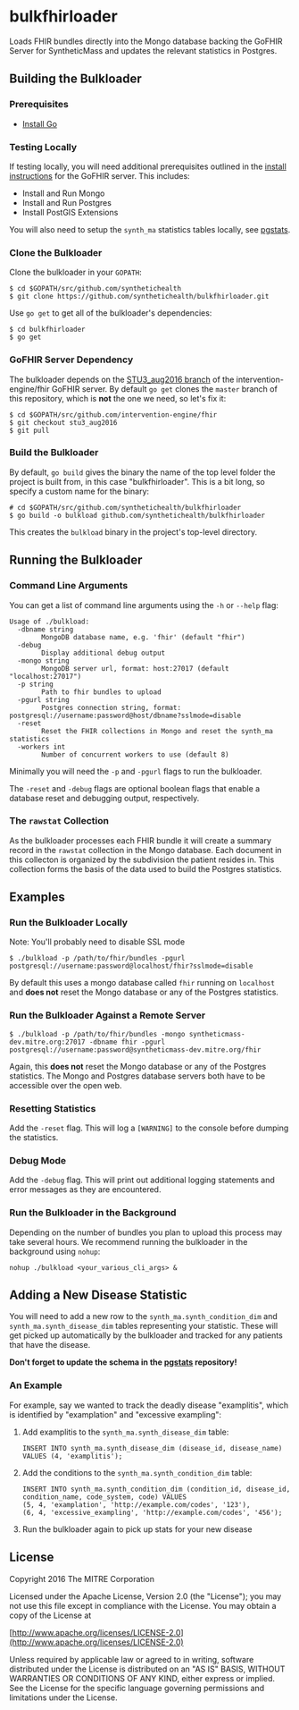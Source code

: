 # bulkfhirloader
Loads FHIR bundles directly into the Mongo database backing the GoFHIR Server for SyntheticMass and updates the relevant statistics in Postgres.

## Building the Bulkloader

### Prerequisites

* [Install Go](https://golang.org/doc/install)

### Testing Locally

If testing locally, you will need additional prerequisites outlined in the [install instructions](https://github.com/synthetichealth/gofhir) for the GoFHIR server. This includes:

* Install and Run Mongo
* Install and Run Postgres
* Install PostGIS Extensions

You will also need to setup the `synth_ma` statistics tables locally, see [pgstats](https://github.com/synthetichealth/pgstats).


### Clone the Bulkloader

Clone the bulkloader in your `GOPATH`:

```
$ cd $GOPATH/src/github.com/synthetichealth
$ git clone https://github.com/synthetichealth/bulkfhirloader.git
```

Use `go get` to get all of the bulkloader's dependencies:

```
$ cd bulkfhirloader
$ go get
```

### GoFHIR Server Dependency
The bulkloader depends on the [STU3_aug2016 branch](https://github.com/intervention-engine/fhir/tree/stu3_aug2016) of the intervention-engine/fhir GoFHIR server. By default `go get` clones the `master` branch of this repository, which is **not** the one we need, so let's fix it:

```
$ cd $GOPATH/src/github.com/intervention-engine/fhir
$ git checkout stu3_aug2016
$ git pull
```

### Build the Bulkloader

By default, `go build` gives the binary the name of the top level folder the project is built from, in this case "bulkfhirloader". This is a bit long, so specify a custom name for the binary:

```
# cd $GOPATH/src/github.com/synthetichealth/bulkfhirloader
$ go build -o bulkload github.com/synthetichealth/bulkfhirloader 
```
This creates the `bulkload` binary in the project's top-level directory.

## Running the Bulkloader

### Command Line Arguments

You can get a list of command line arguments using the `-h` or `--help` flag:

```
Usage of ./bulkload:                                                                                                                              
  -dbname string                                                                                                                                  
        MongoDB database name, e.g. 'fhir' (default "fhir")                                                                                       
  -debug                                                                                                                                          
        Display additional debug output                                                                                                           
  -mongo string                                                                                                                                   
        MongoDB server url, format: host:27017 (default "localhost:27017")                                                                        
  -p string                                                                                                                                       
        Path to fhir bundles to upload                                                                                                            
  -pgurl string                                                                                                                                   
        Postgres connection string, format: postgresql://username:password@host/dbname?sslmode=disable                                            
  -reset                                                                                                                                          
        Reset the FHIR collections in Mongo and reset the synth_ma statistics                                                                     
  -workers int                                                                                                                                    
        Number of concurrent workers to use (default 8)  
```

Minimally you will need the `-p` and `-pgurl` flags to run the bulkloader.

The `-reset` and `-debug` flags are optional boolean flags that enable a database reset and debugging output, respectively.

### The `rawstat` Collection

As the bulkloader processes each FHIR bundle it will create a summary record in the `rawstat` collection in the Mongo database. Each document in this collecton is organized by the subdivision the patient resides in. This collection forms the basis of the data used to build the Postgres statistics.

## Examples

### Run the Bulkloader Locally

Note: You'll probably need to disable SSL mode

```
$ ./bulkload -p /path/to/fhir/bundles -pgurl postgresql://username:password@localhost/fhir?sslmode=disable
```
	
By default this uses a mongo database called `fhir` running on `localhost` and **does not** reset the Mongo database or any of the Postgres statistics.

### Run the Bulkloader Against a Remote Server

```
$ ./bulkload -p /path/to/fhir/bundles -mongo syntheticmass-dev.mitre.org:27017 -dbname fhir -pgurl postgresql://username:password@syntheticmass-dev.mitre.org/fhir
```

Again, this **does not** reset the Mongo database or any of the Postgres statistics. The Mongo and Postgres database servers both have to be accessible over the open web.

### Resetting Statistics

Add the `-reset` flag. This will log a `[WARNING]` to the console before dumping the statistics.

### Debug Mode

Add the `-debug` flag. This will print out additional logging statements and error messages as they are encountered.


### Run the Bulkloader in the Background

Depending on the number of bundles you plan to upload this process may take several hours. We recommend running the bulkloader in the background using `nohup`:

```
nohup ./bulkload <your_various_cli_args> &
```


## Adding a New Disease Statistic

You will need to add a new row to the `synth_ma.synth_condition_dim` and `synth_ma.synth_disease_dim` tables representing your statistic. These will get picked up automatically by the bulkloader and tracked for any patients that have the disease.

**Don't forget to update the schema in the [pgstats](https://github.com/synthetichealth/pgstats) repository!**


### An Example

For example, say we wanted to track the deadly disease "examplitis", which is identified by "examplation" and "excessive exampling":

1. Add examplitis to the `synth_ma.synth_disease_dim` table:

	```
	INSERT INTO synth_ma.synth_disease_dim (disease_id, disease_name)
    VALUES (4, 'examplitis');
	```

2. Add the conditions to the `synth_ma.synth_condition_dim` table:

	```
	INSERT INTO synth_ma.synth_condition_dim (condition_id, disease_id, condition_name, code_system, code) VALUES
    (5, 4, 'examplation', 'http://example.com/codes', '123'),
    (6, 4, 'excessive_exampling', 'http://example.com/codes', '456');
	```

3. Run the bulkloader again to pick up stats for your new disease


## License

Copyright 2016 The MITRE Corporation

Licensed under the Apache License, Version 2.0 (the "License"); you may not use this file except in compliance with the License. You may obtain a copy of the License at

[http://www.apache.org/licenses/LICENSE-2.0](http://www.apache.org/licenses/LICENSE-2.0)

Unless required by applicable law or agreed to in writing, software distributed under the License is distributed on an "AS IS" BASIS, WITHOUT WARRANTIES OR CONDITIONS OF ANY KIND, either express or implied. See the License for the specific language governing permissions and limitations under the License.